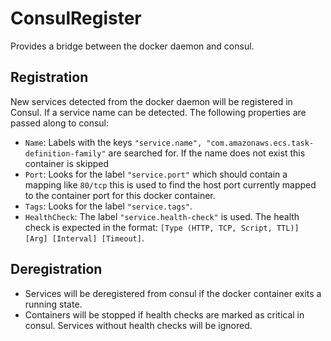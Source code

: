 # ConsulRegister

Provides a bridge between the docker daemon and consul.

## Registration

New services detected from the docker daemon will be registered in Consul. If a service name can be detected. The following properties are passed along to consul:

- `Name`: Labels with the keys `"service.name", "com.amazonaws.ecs.task-definition-family"` are searched for. If the name does not exist this container is skipped
- `Port`: Looks for the label `"service.port"` which should contain a mapping like `80/tcp` this is used to find the host port currently mapped to the container port for this docker container.
- `Tags`: Looks for the label `"service.tags"`.
- `HealthCheck`: The label `"service.health-check"` is used. The health check is expected in the format: `[Type (HTTP, TCP, Script, TTL)] [Arg] [Interval] [Timeout]`.

## Deregistration

- Services will be deregistered from consul if the docker container exits a running state.
- Containers will be stopped if health checks are marked as critical in consul. Services without health checks will be ignored.

